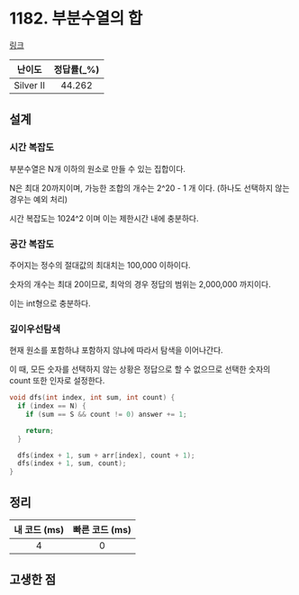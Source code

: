 # 1182. 부분수열의 합

[링크](https://www.acmicpc.net/problem/1182)

|  난이도   | 정답률(\_%) |
| :-------: | :---------: |
| Silver II |   44.262    |

## 설계

### 시간 복잡도

부분수열은 N개 이하의 원소로 만들 수 있는 집합이다.

N은 최대 20까지이며, 가능한 조합의 개수는 2^20 - 1 개 이다. (하나도 선택하지 않는 경우는 예외 처리)

시간 복잡도는 1024^2 이며 이는 제한시간 내에 충분하다.

### 공간 복잡도

주어지는 정수의 절대값의 최대치는 100,000 이하이다.

숫자의 개수는 최대 20이므로, 최악의 경우 정답의 범위는 2,000,000 까지이다.

이는 int형으로 충분하다.

### 깊이우선탐색

현재 원소를 포함하냐 포함하지 않냐에 따라서 탐색을 이어나간다.

이 때, 모든 숫자를 선택하지 않는 상황은 정답으로 할 수 없으므로 선택한 숫자의 count 또한 인자로 설정한다.

```cpp
void dfs(int index, int sum, int count) {
  if (index == N) {
    if (sum == S && count != 0) answer += 1;

    return;
  }

  dfs(index + 1, sum + arr[index], count + 1);
  dfs(index + 1, sum, count);
}
```

## 정리

| 내 코드 (ms) | 빠른 코드 (ms) |
| :----------: | :------------: |
|      4       |       0        |

## 고생한 점
